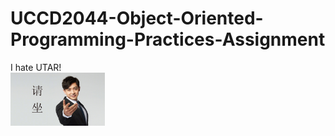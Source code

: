 # UCCD2044-Object-Oriented-Programming-Practices-Assignment

I hate UTAR!  
<img src="img/sit.jpg" width="30%"/>